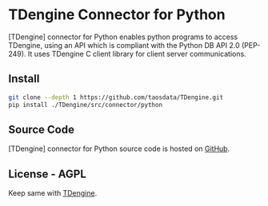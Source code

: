 # TDengine Connector for Python

[TDengine] connector for Python enables python programs to access TDengine, using an API which is compliant with the Python DB API 2.0 (PEP-249). It uses TDengine C client library for client server communications.

## Install

```sh
git clone --depth 1 https://github.com/taosdata/TDengine.git
pip install ./TDengine/src/connector/python
```

## Source Code

[TDengine] connector for Python source code is hosted on [GitHub](https://github.com/taosdata/TDengine/tree/develop/src/connector/python).

## License - AGPL

Keep same with [TDengine](https://github.com/taosdata/TDengine).
